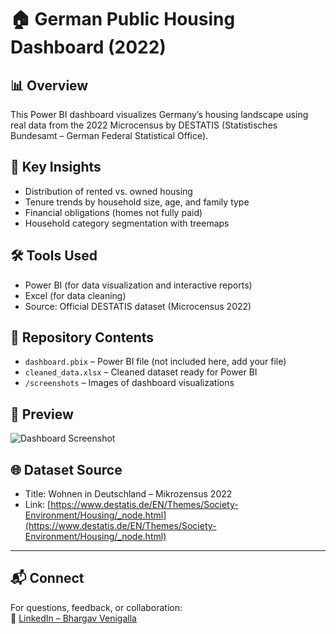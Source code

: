 
# 🏠 German Public Housing Dashboard (2022)

## 📊 Overview
This Power BI dashboard visualizes Germany’s housing landscape using real data from the 2022 Microcensus by DESTATIS (Statistisches Bundesamt – German Federal Statistical Office).

## 🎯 Key Insights
- Distribution of rented vs. owned housing
- Tenure trends by household size, age, and family type
- Financial obligations (homes not fully paid)
- Household category segmentation with treemaps

## 🛠 Tools Used
- Power BI (for data visualization and interactive reports)
- Excel (for data cleaning)
- Source: Official DESTATIS dataset (Microcensus 2022)

## 📂 Repository Contents
- `dashboard.pbix` – Power BI file (not included here, add your file)
- `cleaned_data.xlsx` – Cleaned dataset ready for Power BI
- `/screenshots` – Images of dashboard visualizations

## 📸 Preview
![Dashboard Screenshot](screenshots/dashboard.png)

## 🌐 Dataset Source
- Title: Wohnen in Deutschland – Mikrozensus 2022
- Link: [https://www.destatis.de/EN/Themes/Society-Environment/Housing/_node.html](https://www.destatis.de/EN/Themes/Society-Environment/Housing/_node.html)

---

## 📬 Connect
For questions, feedback, or collaboration:  
🔗 [LinkedIn – Bhargav Venigalla](https://www.linkedin.com/in/bhargav-venigalla/)
